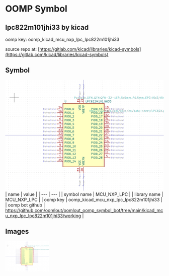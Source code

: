 # OOMP Symbol  
## lpc822m101jhi33  by kicad  
  
oomp key: oomp_kicad_mcu_nxp_lpc_lpc822m101jhi33  
  
source repo at: [https://gitlab.com/kicad/libraries/kicad-symbols](https://gitlab.com/kicad/libraries/kicad-symbols)  
## Symbol  
  
[![working.png](working_600.png)](working.png)  
| name | value | 
| --- | --- | 
| symbol name | MCU_NXP_LPC | 
| library name | MCU_NXP_LPC | 
| oomp key | oomp_kicad_mcu_nxp_lpc_lpc822m101jhi33 | 
| oomp bot github | https://github.com/oomlout/oomlout_oomp_symbol_bot/tree/main/kicad_mcu_nxp_lpc_lpc822m101jhi33/working | 
## Images  
  
[![working.png](working_140.png)](working.png)  
